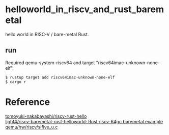 # helloworld_in_riscv_and_rust_baremetal
hello world in RISC-V / bare-metal Rust.

## run
Required qemu-system-riscv64 and target "riscv64imac-unknown-none-elf".
```
$ rustup target add riscv64imac-unknown-none-elf
$ cargo r
```

# Reference
[tomoyuki-nakabayashi/riscv-rust-hello](https://github.com/tomoyuki-nakabayashi/riscv-rust-hello)  
[light4/riscv-baremetal-rust-helloworld: Rust riscv-64gc baremetal example](https://github.com/light4/riscv-baremetal-rust-helloworld)  
[qemu/hw/riscv/sifive_u.c](https://github.com/qemu/qemu/blob/master/hw/riscv/sifive_u.c)  
